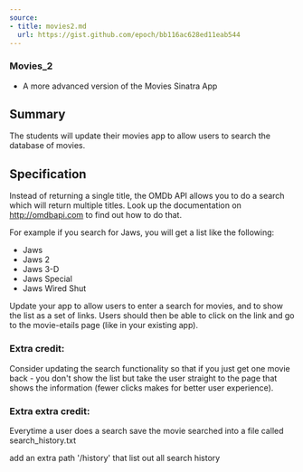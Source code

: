 ```yaml
---
source:
- title: movies2.md
  url: https://gist.github.com/epoch/bb116ac628ed11eab544
---
```


### Movies_2

* A more advanced version of the Movies Sinatra App

## Summary

The students will update their movies app to allow users to search the database
of movies.


## Specification

Instead of returning a single title, the OMDb API allows you to do a search
which will return multiple titles. Look up the documentation on
http://omdbapi.com to find out how to do that.

For example if you search for Jaws, you will get a list like the following:

* Jaws
* Jaws 2
* Jaws 3-D
* Jaws Special
* Jaws Wired Shut

Update your app to allow users to enter a search for movies, and to show the
list as a set of links. Users should then be able to click on the link and go to
the movie-etails page (like in your existing app).


### Extra credit:

Consider updating the search functionality so that if you just get one movie
back - you don't show the list but take the user straight to the page that shows
the information (fewer clicks makes for better user experience).

### Extra extra credit:

Everytime a user does a search save the movie searched into a file called
search_history.txt

add an extra path '/history' that list out all search history
